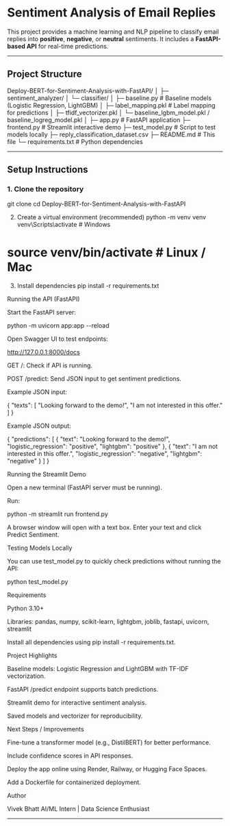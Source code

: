 # Sentiment Analysis of Email Replies

This project provides a machine learning and NLP pipeline to classify email replies into **positive**, **negative**, or **neutral** sentiments. It includes a **FastAPI-based API** for real-time predictions.

---

## **Project Structure**

Deploy-BERT-for-Sentiment-Analysis-with-FastAPI/
│
├─ sentiment_analyzer/
│ └─ classifier/
│ ├─ baseline.py # Baseline models (Logistic Regression, LightGBM)
│ ├─ label_mapping.pkl # Label mapping for predictions
│ ├─ tfidf_vectorizer.pkl
│ └─ baseline_lgbm_model.pkl / baseline_logreg_model.pkl
│
├─ app.py # FastAPI application
├─ frontend.py # Streamlit interactive demo
├─ test_model.py # Script to test models locally
├─ reply_classification_dataset.csv
├─ README.md # This file
└─ requirements.txt # Python dependencies


---

## **Setup Instructions**

### **1. Clone the repository**

git clone <your-repo-url>
cd Deploy-BERT-for-Sentiment-Analysis-with-FastAPI

2. Create a virtual environment (recommended)
python -m venv venv
venv\Scripts\activate  # Windows
# source venv/bin/activate  # Linux / Mac

3. Install dependencies
pip install -r requirements.txt

Running the API (FastAPI)

Start the FastAPI server:

python -m uvicorn app:app --reload


Open Swagger UI to test endpoints:

http://127.0.0.1:8000/docs


GET /: Check if API is running.

POST /predict: Send JSON input to get sentiment predictions.

Example JSON input:

{
  "texts": [
    "Looking forward to the demo!",
    "I am not interested in this offer."
  ]
}


Example JSON output:

{
  "predictions": [
    {
      "text": "Looking forward to the demo!",
      "logistic_regression": "positive",
      "lightgbm": "positive"
    },
    {
      "text": "I am not interested in this offer.",
      "logistic_regression": "negative",
      "lightgbm": "negative"
    }
  ]
}

Running the Streamlit Demo

Open a new terminal (FastAPI server must be running).

Run:

python -m streamlit run frontend.py


A browser window will open with a text box. Enter your text and click Predict Sentiment.

Testing Models Locally

You can use test_model.py to quickly check predictions without running the API:

python test_model.py

Requirements

Python 3.10+

Libraries: pandas, numpy, scikit-learn, lightgbm, joblib, fastapi, uvicorn, streamlit

Install all dependencies using pip install -r requirements.txt.

Project Highlights

Baseline models: Logistic Regression and LightGBM with TF-IDF vectorization.

FastAPI /predict endpoint supports batch predictions.

Streamlit demo for interactive sentiment analysis.

Saved models and vectorizer for reproducibility.

Next Steps / Improvements

Fine-tune a transformer model (e.g., DistilBERT) for better performance.

Include confidence scores in API responses.

Deploy the app online using Render, Railway, or Hugging Face Spaces.

Add a Dockerfile for containerized deployment.

Author

Vivek Bhatt
AI/ML Intern | Data Science Enthusiast


---
